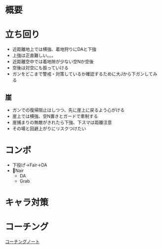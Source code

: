 # 概要

# 立ち回り
- 近距離地上では横強、着地狩りにDAと下強
- 上強は正直難しい。。。
- 近距離空中では着地隙が少ない空Nか空後
- 空後は対空にも振っていける
- ガンをどこまで警戒・対策しているか確認するために大Jから下ガンしてみる

## 崖
- ガンでの復帰阻止はしつつ、先に崖上に戻るよう心がける
- 崖上では横強、空N置きとガードで牽制する
- 崖捕まりの無敵がきれたら下強、下スマは距離注意
- その場と回避上がりにリスクつけたい

# コンボ
- 下投げ->Fair->DA
- Nair
  - DA
  - Grab

# キャラ対策

# コーチング
[コーチングノート](./coaching/notes.md)